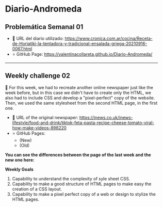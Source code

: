 # Diario-Andromeda
## Problemática Semanal 01
- :newspaper: URL del diario utilizado: https://www.cronica.com.ar/cocina/Receta-de-Horiatiki-la-tentadora-y-tradicional-ensalada-griega-20210916-0067.html
- :star: GitHub Page: https://valentinacollareta.github.io/Diario-Andromeda/

---

## Weekly challenge 02
:small_orange_diamond: For this week, we had to recreate another online newspaper just like the week before, but in this case we didn't have to create only the HTML, we also had to include CSS and develop a "pixel-perfect" copy of the website. Then, we used the same stylesheet from the second HTML page, in the first one.

- :newspaper: URL of the original newspaper: https://inews.co.uk/inews-lifestyle/food-and-drink/tiktok-feta-pasta-recipe-cheese-tomato-viral-how-make-videos-898220
- :star: GitHub Pages:
    - (New) 
    - (Old)

**You can see the differences between the page of the last week and the new one here:**


**Weekly Goals**
1. Capability to understand the complexity of syle sheet CSS.
2. Capability to make a good structure of HTML pages to make easy the creation of a CSS layout.
3. Capability to make a pixel perfect copy of a web or design to stylize the HTML pages.